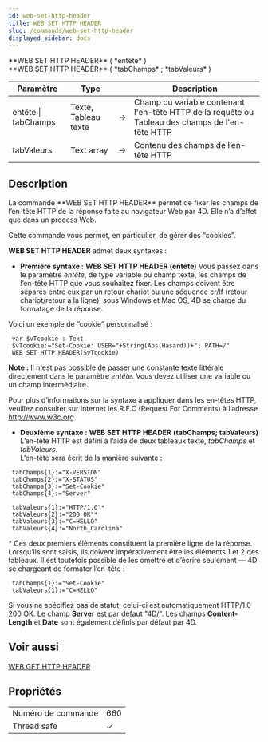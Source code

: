 ```yaml
---
id: web-set-http-header
title: WEB SET HTTP HEADER
slug: /commands/web-set-http-header
displayed_sidebar: docs
---
```


<!--REF #_command_.WEB SET HTTP HEADER.Syntax-->**WEB SET HTTP HEADER** ( *entête* )<br/>**WEB SET HTTP HEADER** ( *tabChamps* ; *tabValeurs* )<!-- END REF-->
<!--REF #_command_.WEB SET HTTP HEADER.Params-->
| Paramètre | Type |  | Description |
| --- | --- | --- | --- |
| entête &#124; tabChamps | Texte, Tableau texte | &#8594;  | Champ ou variable contenant l'en-tête HTTP de la requête ou Tableau des champs de l'en-tête HTTP |
| tabValeurs | Text array | &#8594;  | Contenu des champs de l’en-tête HTTP |

<!-- END REF-->

## Description 

<!--REF #_command_.WEB SET HTTP HEADER.Summary-->La commande **WEB SET HTTP HEADER** permet de fixer les champs de l’en-tête HTTP de la réponse faite au navigateur Web par 4D.<!-- END REF--> Elle n’a d’effet que dans un process Web.  
Cette commande vous permet, en particulier, de gérer des “cookies”.

**WEB SET HTTP HEADER** admet deux syntaxes : 

* **Première syntaxe :** **WEB SET HTTP HEADER** **(entête)**
Vous passez dans le paramètre *entête*, de type variable ou champ texte, les champs de l’en-tête HTTP que vous souhaitez fixer. Les champs doivent être séparés entre eux par un retour chariot ou une séquence cr/lf (retour chariot/retour à la ligne), sous Windows et Mac OS, 4D se charge du formatage de la réponse. 

Voici un exemple de “cookie” personnalisé :

```4d
 var $vTcookie : Text
 $vTcookie:="Set-Cookie: USER="+String(Abs(Hasard))+"; PATH=/"
 WEB SET HTTP HEADER($vTcookie)
```

**Note :** Il n'est pas possible de passer une constante texte littérale directement dans le paramètre *entête*. Vous devez utiliser une variable ou un champ intermédiaire.  
  
Pour plus d’informations sur la syntaxe à appliquer dans les en-têtes HTTP, veuillez consulter sur Internet les R.F.C (Request For Comments) à l’adresse <http://www.w3c.org>.

* **Deuxième syntaxe :** **WEB SET HTTP HEADER** **(tabChamps; tabValeurs)**
L’en-tête HTTP est défini à l’aide de deux tableaux texte, *tabChamps* et *tabValeurs*.   
L’en-tête sera écrit de la manière suivante :  

```4d
 tabChamps{1}:="X-VERSION"
 tabChamps{2}:="X-STATUS"
 tabChamps{3}:="Set-Cookie"
 tabChamps{4}:="Server"
 
 tabValeurs{1}:="HTTP/1.0"*
 tabValeurs{2}:="200 OK"*
 tabValeurs{3}:="C=HELLO"
 tabValeurs{4}:="North_Carolina"
```

\* Ces deux premiers éléments constituent la première ligne de la réponse. Lorsqu’ils sont saisis, ils doivent impérativement être les éléments 1 et 2 des tableaux. Il est toutefois possible de les omettre et d’écrire seulement — 4D se chargeant de formater l’en-tête :

```4d
 tabChamps{1}:="Set-Cookie"
 tabValeurs{1}:="C=HELLO"
```

Si vous ne spécifiez pas de statut, celui-ci est automatiquement HTTP/1.0 200 OK. Le champ **Server** est par défaut "4D/<version>". Les champs **Content-Length** et **Date** sont également définis par défaut par 4D.

## Voir aussi 

[WEB GET HTTP HEADER](web-get-http-header.md)  

## Propriétés

|  |  |
| --- | --- |
| Numéro de commande | 660 |
| Thread safe | &check; |


